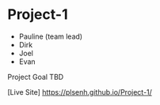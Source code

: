 # Project-1

* Pauline (team lead)
* Dirk
* Joel
* Evan

Project Goal TBD

[Live Site] https://plsenh.github.io/Project-1/
